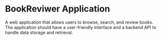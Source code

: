 # BookReviwer Application
A web application that allows users to browse, search, and review books. The application should have a user-friendly interface and a backend API to handle data storage and retrieval.


